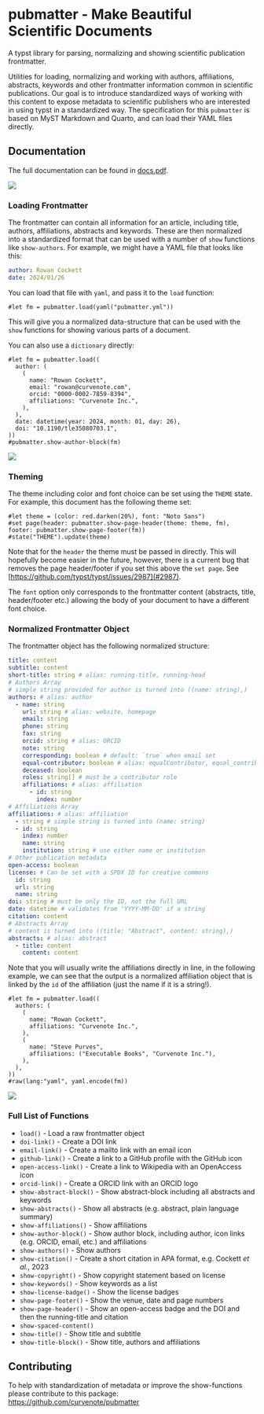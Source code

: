 # pubmatter - Make Beautiful Scientific Documents

A typst library for parsing, normalizing and showing scientific publication frontmatter.

Utilities for loading, normalizing and working with authors, affiliations, abstracts, keywords and other frontmatter information common in scientific publications. Our goal is to introduce standardized ways of working with this content to expose metadata to scientific publishers who are interested in using typst in a standardized way. The specification for this `pubmatter` is based on MyST Markdown and Quarto, and can load their YAML files directly.

## Documentation

The full documentation can be found in [docs.pdf](https://github.com/curvenote/pubmatter/blob/main/docs.pdf).

[![](https://github.com/curvenote/pubmatter/blob/main/images/pubmatter.png?raw=true)](https://github.com/curvenote/pubmatter/blob/main/docs.pdf)

### Loading Frontmatter

The frontmatter can contain all information for an article, including title, authors, affiliations, abstracts and keywords. These are then normalized into a standardized format that can be used with a number of `show` functions like `show-authors`. For example, we might have a YAML file that looks like this:

```yaml
author: Rowan Cockett
date: 2024/01/26
```

You can load that file with `yaml`, and pass it to the `load` function:

```typst
#let fm = pubmatter.load(yaml("pubmatter.yml"))
```

This will give you a normalized data-structure that can be used with the `show` functions for showing various parts of a document.

You can also use a `dictionary` directly:

```typst
#let fm = pubmatter.load((
  author: (
    (
      name: "Rowan Cockett",
      email: "rowan@curvenote.com",
      orcid: "0000-0002-7859-8394",
      affiliations: "Curvenote Inc.",
    ),
  ),
  date: datetime(year: 2024, month: 01, day: 26),
  doi: "10.1190/tle35080703.1",
))
#pubmatter.show-author-block(fm)
```

![](https://github.com/curvenote/pubmatter/blob/main/images/author-block.png?raw=true)

### Theming

The theme including color and font choice can be set using the `THEME` state.
For example, this document has the following theme set:

```typst
#let theme = (color: red.darken(20%), font: "Noto Sans")
#set page(header: pubmatter.show-page-header(theme: theme, fm), footer: pubmatter.show-page-footer(fm))
#state("THEME").update(theme)
```

Note that for the `header` the theme must be passed in directly. This will hopefully become easier in the future, however, there is a current bug that removes the page header/footer if you set this above the `set page`. See [https://github.com/typst/typst/issues/2987](#2987).

The `font` option only corresponds to the frontmatter content (abstracts, title, header/footer etc.) allowing the body of your document to have a different font choice.

### Normalized Frontmatter Object

The frontmatter object has the following normalized structure:

```yaml
title: content
subtitle: content
short-title: string # alias: running-title, running-head
# Authors Array
# simple string provided for author is turned into ((name: string),)
authors: # alias: author
  - name: string
    url: string # alias: website, homepage
    email: string
    phone: string
    fax: string
    orcid: string # alias: ORCID
    note: string
    corresponding: boolean # default: `true` when email set
    equal-contributor: boolean # alias: equalContributor, equal_contributor
    deceased: boolean
    roles: string[] # must be a contributor role
    affiliations: # alias: affiliation
      - id: string
        index: number
# Affiliations Array
affiliations: # alias: affiliation
  - string # simple string is turned into (name: string)
  - id: string
    index: number
    name: string
    institution: string # use either name or institution
# Other publication metadata
open-access: boolean
license: # Can be set with a SPDX ID for creative commons
  id: string
  url: string
  name: string
doi: string # must be only the ID, not the full URL
date: datetime # validates from 'YYYY-MM-DD' if a string
citation: content
# Abstracts Array
# content is turned into ((title: "Abstract", content: string),)
abstracts: # alias: abstract
  - title: content
    content: content
```

Note that you will usually write the affiliations directly in line, in the following example, we can see that the output is a normalized affiliation object that is linked by the `id` of the affiliation (just the name if it is a string!).

```typst
#let fm = pubmatter.load((
  authors: (
    (
      name: "Rowan Cockett",
      affiliations: "Curvenote Inc.",
    ),
    (
      name: "Steve Purves",
      affiliations: ("Executable Books", "Curvenote Inc."),
    ),
  ),
))
#raw(lang:"yaml", yaml.encode(fm))
```

![](https://github.com/curvenote/pubmatter/blob/main/images/normalized.png?raw=true)

### Full List of Functions

- `load()` - Load a raw frontmatter object
- `doi-link()` - Create a DOI link
- `email-link()` - Create a mailto link with an email icon
- `github-link()` - Create a link to a GitHub profile with the GitHub icon
- `open-access-link()` - Create a link to Wikipedia with an OpenAccess icon
- `orcid-link()` - Create a ORCID link with an ORCID logo
- `show-abstract-block()` - Show abstract-block including all abstracts and keywords
- `show-abstracts()` - Show all abstracts (e.g. abstract, plain language summary)
- `show-affiliations()` - Show affiliations
- `show-author-block()` - Show author block, including author, icon links (e.g. ORCID, email, etc.) and affiliations
- `show-authors()` - Show authors
- `show-citation()` - Create a short citation in APA format, e.g. Cockett _et al._, 2023
- `show-copyright()` - Show copyright statement based on license
- `show-keywords()` - Show keywords as a list
- `show-license-badge()` - Show the license badges
- `show-page-footer()` - Show the venue, date and page numbers
- `show-page-header()` - Show an open-access badge and the DOI and then the running-title and citation
- `show-spaced-content()`
- `show-title()` - Show title and subtitle
- `show-title-block()` - Show title, authors and affiliations

## Contributing

To help with standardization of metadata or improve the show-functions please contribute to this package: \
https://github.com/curvenote/pubmatter
